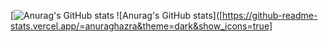 [![Anurag's GitHub stats](https://github-readme-stats.vercel.app/KayCHENvip=anuraghazra&show_icons=true&hide=contribs,prs&cache_seconds=86400&theme=synthwave)
![Anurag's GitHub stats]([https://github-readme-stats.vercel.app/=anuraghazra&theme=dark&show_icons=true]
